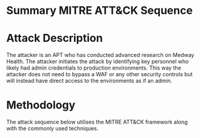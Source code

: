 # Summary MITRE ATT&CK Sequence

# Attack Description

The attacker is an APT who has conducted advanced research on Medway Health. The attacker initiates the attack by identifying key personnel who likely had admin credentials to production environments. This way the attacker does not need to bypass a WAF or any other security controls but will instead have direct access to the environments as if an admin.

# Methodology
The attack sequence below utilises the MITRE ATT&CK framework along with the commonly used techniques. 
